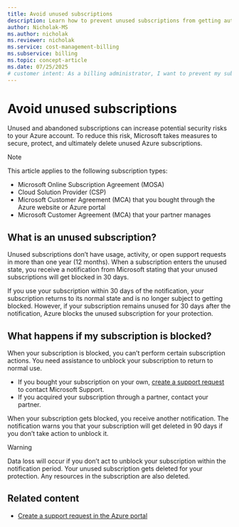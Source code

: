 ```yaml
---
title: Avoid unused subscriptions
description: Learn how to prevent unused subscriptions from getting automatically blocked or deleted due to inactivity.
author: Nicholak-MS
ms.author: nicholak
ms.reviewer: nicholak
ms.service: cost-management-billing
ms.subservice: billing
ms.topic: concept-article
ms.date: 07/25/2025
# customer intent: As a billing administrator, I want to prevent my subscriptions from getting blocked or deleted.
---
```


# Avoid unused subscriptions

Unused and abandoned subscriptions can increase potential security risks to your Azure account. To reduce this risk, Microsoft takes measures to secure, protect, and ultimately delete unused Azure subscriptions.

>[!NOTE]
> This article applies to the following subscription types:
> - Microsoft Online Subscription Agreement (MOSA)
> - Cloud Solution Provider (CSP)
> - Microsoft Customer Agreement (MCA) that you bought through the Azure website or Azure portal
> - Microsoft Customer Agreement (MCA) that your partner manages

## What is an unused subscription?

Unused subscriptions don’t have usage, activity, or open support requests in more than one year (12 months). When a subscription enters the unused state, you receive a notification from Microsoft stating that your unused subscriptions will get blocked in 30 days.

If you use your subscription within 30 days of the notification, your subscription returns to its normal state and is no longer subject to getting blocked. However, if your subscription remains unused for 30 days after the notification, Azure blocks the unused subscription for your protection.

## What happens if my subscription is blocked?

When your subscription is blocked, you can’t perform certain subscription actions. You need assistance to unblock your subscription to return to normal use.

- If you bought your subscription on your own, [create a support request](https://portal.azure.com/#blade/Microsoft_Azure_Support/HelpAndSupportBlade/newsupportrequest) to contact Microsoft Support.
- If you acquired your subscription through a partner, contact your partner.

When your subscription gets blocked, you receive another notification. The notification warns you that your subscription will get deleted in 90 days if you don’t take action to unblock it.

>[!WARNING]
>Data loss will occur if you don’t act to unblock your subscription within the notification period. Your unused subscription gets deleted for your protection. Any resources in the subscription are also deleted.

## Related content

- [Create a support request in the Azure portal](/azure/azure-portal/supportability/how-to-create-azure-support-request)
